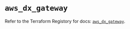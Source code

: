 # `aws_dx_gateway`

Refer to the Terraform Registory for docs: [`aws_dx_gateway`](https://registry.terraform.io/providers/hashicorp/aws/5.5.0/docs/resources/dx_gateway).
